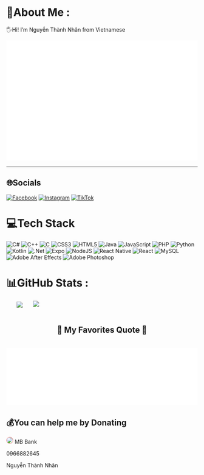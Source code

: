 # 💫About Me :
🖐Hi! I’m Nguyễn Thành Nhân from Vietnamese

<a href="#" target="_blank">
  <img src="svg/Thanhnhan003.svg" width="1000" alt="Thanhnhan003-official" />
</a>

---

## 🌐Socials
[![Facebook](https://img.shields.io/badge/Facebook-%231877F2.svg?logo=Facebook&logoColor=white)](https://www.facebook.com/profile.php?id=100056078738635) [![Instagram](https://img.shields.io/badge/Instagram-%23E4405F.svg?logo=Instagram&logoColor=white)](https://instagram.com/https://instagram.com/th_nhzn003?igshid=NGVhN2U2NjQ0Yg==) [![TikTok](https://img.shields.io/badge/TikTok-%23000000.svg?logo=TikTok&logoColor=white)](https://tiktok.com/@www.tiktok.com/@nhantapsu203) 

# 💻Tech Stack
![C#](https://img.shields.io/badge/c%23-%23239120.svg?style=plastic&logo=c-sharp&logoColor=white) ![C++](https://img.shields.io/badge/c++-%2300599C.svg?style=plastic&logo=c%2B%2B&logoColor=white) ![C](https://img.shields.io/badge/c-%2300599C.svg?style=plastic&logo=c&logoColor=white) ![CSS3](https://img.shields.io/badge/css3-%231572B6.svg?style=plastic&logo=css3&logoColor=white) ![HTML5](https://img.shields.io/badge/html5-%23E34F26.svg?style=plastic&logo=html5&logoColor=white) ![Java](https://img.shields.io/badge/java-%23ED8B00.svg?style=plastic&logo=java&logoColor=white) ![JavaScript](https://img.shields.io/badge/javascript-%23323330.svg?style=plastic&logo=javascript&logoColor=%23F7DF1E) ![PHP](https://img.shields.io/badge/php-%23777BB4.svg?style=plastic&logo=php&logoColor=white) ![Python](https://img.shields.io/badge/python-3670A0?style=plastic&logo=python&logoColor=ffdd54) ![Kotlin](https://img.shields.io/badge/kotlin-%230095D5.svg?style=plastic&logo=kotlin&logoColor=white) ![.Net](https://img.shields.io/badge/.NET-5C2D91?style=plastic&logo=.net&logoColor=white) ![Expo](https://img.shields.io/badge/expo-1C1E24?style=plastic&logo=expo&logoColor=#D04A37) ![NodeJS](https://img.shields.io/badge/node.js-6DA55F?style=plastic&logo=node.js&logoColor=white) ![React Native](https://img.shields.io/badge/react_native-%2320232a.svg?style=plastic&logo=react&logoColor=%2361DAFB) ![React](https://img.shields.io/badge/react-%2320232a.svg?style=plastic&logo=react&logoColor=%2361DAFB) ![MySQL](https://img.shields.io/badge/mysql-%2300f.svg?style=plastic&logo=mysql&logoColor=white) ![Adobe After Effects](https://img.shields.io/badge/Adobe%20After%20Effects-9999FF.svg?style=plastic&logo=Adobe%20After%20Effects&logoColor=white) ![Adobe Photoshop](https://img.shields.io/badge/adobephotoshop-%2331A8FF.svg?style=plastic&logo=adobephotoshop&logoColor=white)
# 📊GitHub Stats :

<div align=center>
  <a href="#" title="Thanhnhan003">
    <img width="315" align="center" src="https://github-readme-stats.vercel.app/api/top-langs/?username=Thanhnhan003&theme=nightowl&hide_border=false&include_all_commits=false&count_private=false&layout=compact" />
  </a>
  <a href="#" title="Thanhnhan003">
    <img align="right" width="434" src="https://github-readme-stats.vercel.app/api?username=Thanhnhan003&theme=nightowl&hide_border=false&include_all_commits=false&count_private=false" />
  </a>
</div>



<br>
<h2 align="center">📑 My Favorites Quote 📑</h2>
<br>

<a href="#" target="_blank">
  <img src="svg/Thanhnhan003-quotes.svg" width="846" height="150" alt="Thanhnhan003-official" />
</a>


  ## 💰You can help me by Donating
  
  <img src="https://vitaichinh.vn/wp-content/uploads/2023/06/MBBank.jpg" style="width:70px;border: 1px solid rgba(255, 0, 0, .5);border-radius:50%"/>  MB Bank
  
  0966882645
  
  Nguyễn Thành Nhân 

  <!-- Proudly created with GPRM ( https://gprm.itsvg.in ) -->
  
